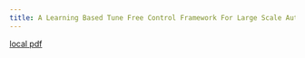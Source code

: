 ```yaml
---
title: A Learning Based Tune Free Control Framework For Large Scale Autonomous Driving System Deployment
---
```


[local pdf](../../../pdfs/a-learning-based-tune-free-control-framework-for-large-scale-autonomous-driving-system-deployment.pdf)
